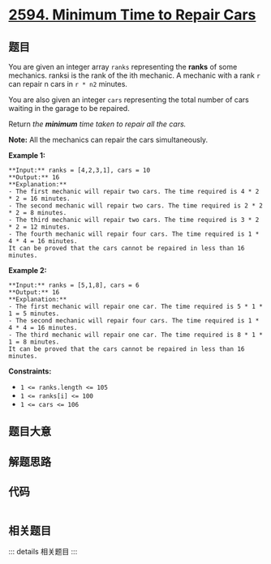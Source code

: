 # [2594. Minimum Time to Repair Cars](https://leetcode.com/problems/minimum-time-to-repair-cars)

## 题目

You are given an integer array `ranks` representing the **ranks** of some
mechanics. ranksi is the rank of the ith mechanic. A mechanic with a rank `r`
can repair n cars in `r * n2` minutes.

You are also given an integer `cars` representing the total number of cars
waiting in the garage to be repaired.

Return _the **minimum** time taken to repair all the cars._

**Note:** All the mechanics can repair the cars simultaneously.



**Example 1:**

    
    
    **Input:** ranks = [4,2,3,1], cars = 10
    **Output:** 16
    **Explanation:** 
    - The first mechanic will repair two cars. The time required is 4 * 2 * 2 = 16 minutes.
    - The second mechanic will repair two cars. The time required is 2 * 2 * 2 = 8 minutes.
    - The third mechanic will repair two cars. The time required is 3 * 2 * 2 = 12 minutes.
    - The fourth mechanic will repair four cars. The time required is 1 * 4 * 4 = 16 minutes.
    It can be proved that the cars cannot be repaired in less than 16 minutes.​​​​​
    

**Example 2:**

    
    
    **Input:** ranks = [5,1,8], cars = 6
    **Output:** 16
    **Explanation:** 
    - The first mechanic will repair one car. The time required is 5 * 1 * 1 = 5 minutes.
    - The second mechanic will repair four cars. The time required is 1 * 4 * 4 = 16 minutes.
    - The third mechanic will repair one car. The time required is 8 * 1 * 1 = 8 minutes.
    It can be proved that the cars cannot be repaired in less than 16 minutes.​​​​​
    



**Constraints:**

  * `1 <= ranks.length <= 105`
  * `1 <= ranks[i] <= 100`
  * `1 <= cars <= 106`


## 题目大意

## 解题思路

## 代码

```javascript

```

## 相关题目

::: details 相关题目
:::

